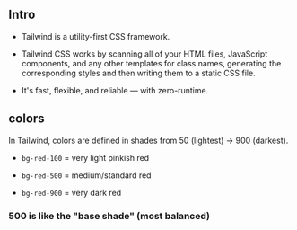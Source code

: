 ## Intro
- Tailwind is a utility-first CSS framework.

- Tailwind CSS works by scanning all of your HTML files, JavaScript components, and any other templates for class names, generating the corresponding styles and then writing them to a static CSS file.

- It's fast, flexible, and reliable — with zero-runtime.

## colors

In Tailwind, colors are defined in shades from 50 (lightest) → 900 (darkest).

- `bg-red-100` = very light pinkish red

- `bg-red-500` = medium/standard red

- `bg-red-900` = very dark red

### 500 is like the "base shade" (most balanced)

